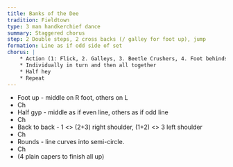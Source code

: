 ```yaml
---
title: Banks of the Dee
tradition: Fieldtown
type: 3 man handkerchief dance
summary: Staggered chorus
step: 2 Double steps, 2 cross backs (/ galley for foot up), jump
formation: Line as if odd side of set
chorus: | 
    * Action (1: Flick, 2. Galleys, 3. Beetle Crushers, 4. Foot behinds)
    * Individually in turn and then all together
    * Half hey
    * Repeat
---
```

* Foot up - middle on R foot, others on L
* Ch
* Half gyp - middle as if even line, others as if odd line
* Ch
* Back to back - 1 <> (2+3) right shoulder, (1+2) <> 3 left shoulder
* Ch
* Rounds - line curves into semi-circle.
* Ch
* (4 plain capers to finish all up)
